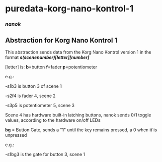 # puredata-korg-nano-kontrol-1
### _nanok_

## Abstraction for Korg Nano Kontrol 1


This abstraction sends data from the Korg Nano Kontrol version 1 in the format **_s(scenenumber)[letter][number]_**

[letter] is: **b**=button **f**=fader **p**=potentiometer

e.g.:

-s1b3 is button 3 of scene 1

-s2f4 is fader 4, scene 2

-s3p5 is potentiometer 5, scene 3

Scene 4 has hardware built-in latching buttons, nanok sends 0/1 toggle values, according to the hardware on/off LEDs

**bg** = Button Gate, sends a "1" until the key remains pressed, a 0 when it´is unpressed

e.g.:

-s1bg3 is the gate for button 3, scene 1
